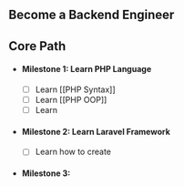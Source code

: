 
## Become a Backend Engineer

## **Core Path**

- #### Milestone 1: Learn PHP Language
	- [ ] Learn [[PHP Syntax]]
	- [ ] Learn [[PHP OOP]]
	- [ ] Learn 
- #### Milestone 2: Learn Laravel Framework
	- [ ] Learn how to create
- #### Milestone 3:

